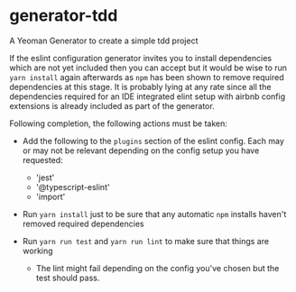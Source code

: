 # generator-tdd
A Yeoman Generator to create a simple tdd project

If the eslint configuration generator invites you to install dependencies which are not yet included then you can accept but it would be wise to run `yarn install` again afterwards as `npm` has been shown to remove required dependencies at this stage. It is probably lying at any rate since all the dependencies required for an IDE integrated elint setup with airbnb config extensions is already included as part of the generator.

Following completion, the following actions must be taken:

- Add the following to the `plugins` section of the eslint config. Each may or may not be relevant depending on the config setup you have requested:
  - 'jest'
  - '@typescript-eslint'
  - 'import'

- Run `yarn install` just to be sure that any automatic `npm` installs haven't removed required dependencies
- Run `yarn run test` and `yarn run lint` to make sure that things are working
  - The lint might fail depending on the config you've chosen but the test should pass. 
